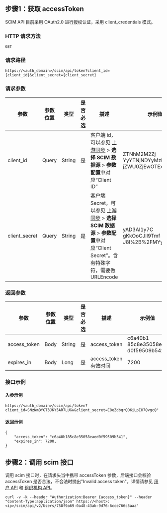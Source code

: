 ## 步骤1：获取 accessToken
SCIM API 目前采用 OAuth2.0 进行授权认证，采用 client_credentials 模式。


### HTTP 请求方法
```
GET
```


### 请求路径
```
https://<auth_domain>/scim/api/token?client_id={client_id}&client_secret={client_secret}
```

### 请求参数
<table>
<thead>
<tr>
<th width="10%">参数</th>
<th width="10%">参数位置</th>
<th width="10%">类型</th>
<th width="10%">是否必选</th>
<th width="40%">描述</th>
<th width="20%">示例值</th>
</tr>
</thead>
<tbody><tr>
<td>client_id</td>
<td>Query</td>
<td>String</td>
<td>是</td>
<td>客户端 id，可以参见 <a href="https://console.cloud.tencent.com/eiam/sync-center/upstream">上游同步</a>  &gt; <strong>选择 SCIM 数据源</strong> &gt;  <strong>参数配置</strong>中对应“Client ID”</td>
<td>ZTNhM2M2Zj<br>YyYTNjNDYyMzh<br>jZWU0ZjEwOTExMmU3YjQ</td>
</tr>
<tr>
<td>client_secret</td>
<td>Query</td>
<td>String</td>
<td>是</td>
<td>客户端 Secret，可以参见 <a href="https://console.cloud.tencent.com/eiam/sync-center/upstream">上游同步</a>  &gt; <strong>选择 SCIM 数据源</strong> &gt;  <strong>参数配置</strong>中对应“Client Secret”。含有特殊字符，需要做 URLEncode</td>
<td>yAD3AI1y7C<br>gKkOoCJIl9Tmf<br>J8l%2B%2FMYyl</td>
</tr>
</tbody></table>


### 返回参数
<table>
<thead>
<tr>
<th width="10%">参数</th>
<th width="10%">参数位置</th>
<th width="10%">类型</th>
<th width="10%">是否必选</th>
<th width="40%">描述</th>
<th width="20%">示例值</th>
</tr>
</thead>
<tbody><tr>
<td>access_token</td>
<td>Body</td>
<td>String</td>
<td>是</td>
<td>access_token</td>
<td>c6a40b1<br>85c8e35058eae<br>d0f59509b541</td>
</tr>
<tr>
<td>expires_in</td>
<td>Body</td>
<td>Long</td>
<td>是</td>
<td>access_token 有效时间</td>
<td>7200</td>
</tr>
</tbody></table>


###  接口示例
#### 入参示例
```
https://<auth_domain>/scim/api/token?client_id=SNzNmBYGT3JKY5AR7LUGw&client_secret=E8eZdbqrQO6iLpIH7QvgcQ"
```

#### 返回示例
```
{
    "access_token": "c6a40b185c8e35058eaed0f59509b541",
    "expires_in": 7200,
}
```

## 步骤2：调用 scim 接口
调用 scim 接口时，在请求头当中携带 accessToken 参数，后端接口会校验 accessToken 是否合法，不合法时抛出"Invalid access token"。详情请参见 [用户 API](https://cloud.tencent.com/document/product/1442/68875) 和 [组织机构 API](https://cloud.tencent.com/document/product/1442/68897)。
```
curl -v -k --header "Authorization:Bearer {access_token}" --header "Content-Type:application/json" https://<host>:<ip>/scim/api/v2/Users/758f9a69-0a48-43ab-9d76-6cce766c5aaa"
```





